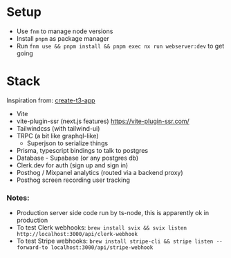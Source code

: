 # Setup

- Use `fnm` to manage node versions
- Install `pnpm` as package manager
- Run `fnm use && pnpm install && pnpm exec nx run webserver:dev` to get going

# Stack

Inspiration from: [create-t3-app](https://github.com/t3-oss/create-t3-app)

- Vite
- vite-plugin-ssr (next.js features) https://vite-plugin-ssr.com/
- Tailwindcss (with tailwind-ui)
- TRPC (a bit like graphql-like)
  - Superjson to serialize things
- Prisma, typescript bindings to talk to postgres
- Database - Supabase (or any postgres db)
- Clerk.dev for auth (sign up and sign in)
- Posthog / Mixpanel analytics (routed via a backend proxy)
- Posthog screen recording user tracking

### Notes:

- Production server side code run by ts-node, this is apparently ok in production
- To test Clerk webhooks: `brew install svix && svix listen http://localhost:3000/api/clerk-webhook`
- To test Stripe webhooks: `brew install stripe-cli && stripe listen --forward-to localhost:3000/api/stripe-webhook`
